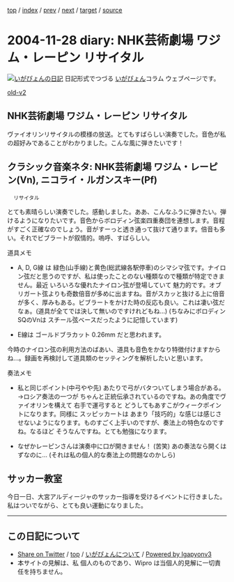 [top](../index.html) 
 / [index](index.html) 
 / [prev](ig041127.html) 
 / [next](ig041201.html) 
 / [target](http://www.igapyon.jp/igapyon/diary/2004/ig041128.html) 
 / [source](https://github.com/igapyon/diary/blob/master/2004/ig041128.src.md) 

2004-11-28 diary: NHK芸術劇場 ワジム・レーピン リサイタル
=====================================================================================================
[![いがぴょんの日記](http://www.igapyon.jp/igapyon/diary/images/iga200306s.jpg "いがぴょん")](http://www.igapyon.jp/igapyon/diary/memo/memoigapyon.html) 日記形式でつづる [いがぴょん](http://www.igapyon.jp/igapyon/diary/memo/memoigapyon.html)コラム ウェブページです。

[old-v2](ig041128-orig.html)

## NHK芸術劇場 ワジム・レーピン リサイタル

ヴァイオリンリサイタルの模様の放送。とてもすばらしい演奏でした。音色が私の超好みであることがわかりました。こんな風に弾きたいです！


## クラシック音楽ネタ: NHK芸術劇場 ワジム・レーピン(Vn), ニコライ・ルガンスキー(Pf)
      リサイタル

とても素晴らしい演奏でした。感動しました。ああ、こんなふうに弾きたい。弾けるようになりたいです。音色からボロディン弦楽四重奏団を連想します。音程がすごく正確なのでしょう。音がすーっと透き通って抜けて通ります。倍音も多い。それでビブラートが叙情的。嗚呼、すばらしい。

道具メモ

* A, D, G線 は 緑色(山手線)と黄色(総武線各駅停車)のシマシマ弦です。ナイロン弦だと思うのですが、私は使ったことのない種類なので種類が特定できません。最近
  いろいろな優れたナイロン弦が登場していて 魅力的です。オブリガート弦よりも奇数倍音が多めに出ますね。音がスカッと抜ける上に倍音が多く、厚みもある。ビブラートをかけた時の反応も良い。これは凄い弦だなぁ。(道具が全てでは決して無いのですけれどもね…)
  (ちなみにボロディンSQのVnは スチール弦ベースだったように記憶しています)
  
* E線は ゴールドブラカット 0.26mm だと思われます。

今時のナイロン弦の利用方法のばあい、道具も音色をかなり特徴付けますからね…。録画を再検討して道具類のセッティングを解析したいと思います。

奏法メモ

* 私と同じポイント(中弓やや先) あたりで弓がバタついてしまう場合がある。
  →ロシア奏法の一つが ちゃんと正統伝承されているのですね。あの角度でヴァイオリンを構えて
  右手で運弓すると どうしてもあすこがウィークポイントになります。同様に スッピッカートは
  あまり「技巧的」な感じは感じさせないようになります。ものすごく上手いのですが、奏法上の特色なのですね。なるほど
  そうなんですね。とても勉強になります。
  
* なぜかレーピンさんは演奏中に口が開きません！ (苦笑) あの奏法なら開くはずなのに…
  (それは私の個人的な奏法上の問題なのかしら)

## サッカー教室

今日一日、大宮アルディージャのサッカー指導を受けるイベントに行きました。私はついでながら、とても良い運動になりました。


----------------------------------------------------------------------------------------------------

## この日記について

* [Share on Twitter](https://twitter.com/intent/tweet?hashtags=igapyon%2Cdiary%2C%E3%81%84%E3%81%8C%E3%81%B4%E3%82%87%E3%82%93&text=NHK%E8%8A%B8%E8%A1%93%E5%8A%87%E5%A0%B4+%E3%83%AF%E3%82%B8%E3%83%A0%E3%83%BB%E3%83%AC%E3%83%BC%E3%83%94%E3%83%B3+%E3%83%AA%E3%82%B5%E3%82%A4%E3%82%BF%E3%83%AB&url=http%3A%2F%2Fwww.igapyon.jp%2Figapyon%2Fdiary%2F2004%2Fig041128.html) / [top](../index.html) / [いがぴょんについて](http://www.igapyon.jp/igapyon/diary/memo/memoigapyon.html) / [Powered by Igapyonv3](https://github.com/igapyon/igapyonv3)
* 本サイトの見解は、私 個人のものであり、Wipro は当個人的見解に一切責任を持ちません。 
